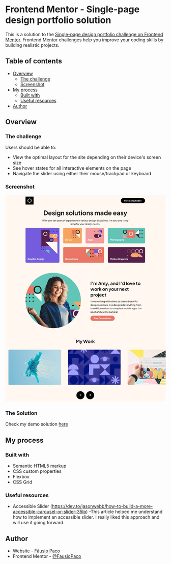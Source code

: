 # Frontend Mentor - Single-page design portfolio solution

This is a solution to the [Single-page design portfolio challenge on Frontend Mentor](https://www.frontendmentor.io/challenges/singlepage-design-portfolio-2MMhyhfKVo). Frontend Mentor challenges help you improve your coding skills by building realistic projects.

## Table of contents

- [Overview](#overview)
  - [The challenge](#the-challenge)
  - [Screenshot](#screenshot)
- [My process](#my-process)
  - [Built with](#built-with)
  - [Useful resources](#useful-resources)
    <!-- - [What I learned](#what-i-learned) -->
    <!-- - [Continued development](#continued-development) -->
- [Author](#author)
<!-- - [Acknowledgments](#acknowledgments) -->

## Overview

### The challenge

Users should be able to:

- View the optimal layout for the site depending on their device's screen size
- See hover states for all interactive elements on the page
- Navigate the slider using either their mouse/trackpad or keyboard

### Screenshot

![](./screenshot.jpg)

### The Solution
Check my demo solution [here](https://single-page-portfolio-fausiopaco.netlify.app/) 

<!--
<!--
### Links

- Solution URL: [Add solution URL here](https://your-solution-url.com)
- Live Site URL: [Add live site URL here](https://your-live-site-url.com) -->

## My process

### Built with

- Semantic HTML5 markup
- CSS custom properties
- Flexbox
- CSS Grid

<!-- ### Continued development

Use this section to outline areas that you want to continue focusing on in future projects. These could be concepts you're still not completely comfortable with or techniques you found useful that you want to refine and perfect.

**Note: Delete this note and the content within this section and replace with your own plans for continued development.**


- [Example resource 2](https://www.example.com) - This is an amazing article which helped me finally understand XYZ. I'd recommend it to anyone still learning this concept. -->

### Useful resources

- Accessible Slider (https://dev.to/jasonwebb/how-to-build-a-more-accessible-carousel-or-slider-35lp) -This article helped me understand how to implement an accessible slider. I really liked this approach and will use it going forward.

## Author

- Website - [Fáusio Paco](https://www.fausiopaco.co.mz)
- Frontend Mentor - [@FausioPaco](https://www.frontendmentor.io/profile/FausioPaco)

